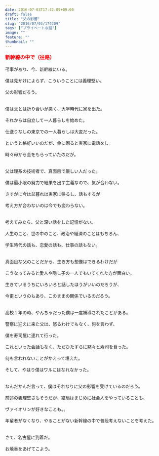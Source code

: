 ```yaml
---
date: 2016-07-03T17:42:09+09:00
draft: false
title: "父の影響"
slug: "2016/07/03/174209"
tags: ["プライベートな話"]
image: ""
feature: ""
thumbnail: ""
---
```

<font color="#FF0000"><strong><font size="3">新幹線の中で（往路）</font>　　　</strong>　　　</font><br/><br/>弔事があり、今、新幹線にいる。<br/><br/>僕は見かけによらず、こういうことには義理堅い。<br/><br/>父の影響だろう。<br/><br/><br/>僕は父とは折り合いが悪く、大学時代に家を出た。<br/><br/>それからは自立して一人暮らしを始めた。<br/><br/>仕送りなしの東京での一人暮らしは大変だった。<br/><br/>というと格好いいのだが、金に困ると実家に電話をし<br/><br/>時々母から金をもらっていたのだが。<br/><br/><br/>父は理系の技術者で、真面目で厳しい人だった。<br/><br/>僕は最小限の努力で結果を出す主義なので、気が合わない。<br/><br/>さすがに今は盆暮れは実家に帰るし、話もするが<br/><br/>考え方が合わないのは今でも変わらない。<br/><br/><br/>考えてみたら、父と深い話をした記憶がない。<br/><br/>人生のこと、世の中のこと、政治や経済のことはもちろん、<br/><br/>学生時代の話も、恋愛の話も、仕事の話もない。<br/><br/><br/>真面目な父のことだから、生き方も想像はできるわけだが<br/><br/>こうなってみると愛人や隠し子の一人でもいてくれた方が面白い。<br/><br/>生きているうちにいろいろと話したほうがいいのだろうが、<br/><br/>今更というのもあり、このままの関係でいるのだろう。<br/><br/><br/>高校１年の時、やんちゃだった僕は一度補導されたことがある。<br/><br/>警察に迎えに来た父は、怒るわけでもなく、何を言わず、<br/><br/>僕を寿司屋に連れて行った。<br/><br/>これといった会話もなく、ただひたすらに黙々と寿司を食った。<br/><br/>何も言われないことがかえって堪えた。<br/><br/>そして、やはり僕はワルにはなれなかった。<br/><br/><br/>なんだかんだ言って、僕はそれなりに父の影響を受けているのだろう。<br/><br/>前述の義理堅さもそうだが、結局はまじめに社会人をやっていることも、<br/><br/>ヴァイオリンが好きなことも。。<br/><br/>年輩者がなくなり、やることがない新幹線の中で普段考えないことを考えた。<br/><br/><br/>さて、名古屋に到着だ。<br/><br/>お焼香をあげてこよう。<br/>

